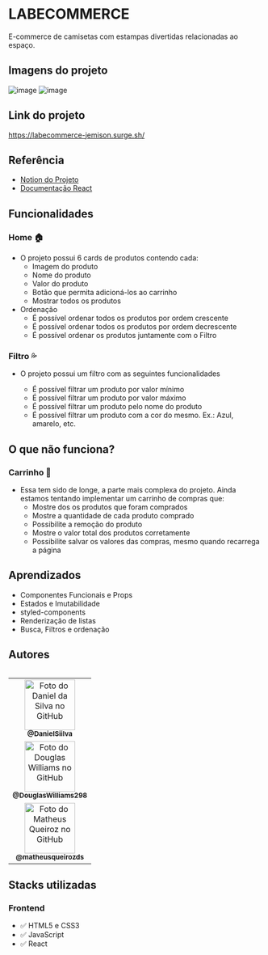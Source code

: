 # LABECOMMERCE

E-commerce de camisetas com estampas divertidas relacionadas ao espaço.

## Imagens do projeto

![image](https://user-images.githubusercontent.com/70871620/180585785-e641d42c-a5d7-4149-bda5-05f5e5be2a4a.png)
![image](https://user-images.githubusercontent.com/70871620/180585803-f82bf6b5-f6bc-4288-b50f-108ca3ae96d7.png)

## Link do projeto

https://labecommerce-jemison.surge.sh/

## Referência

-   [Notion do Projeto](https://labenu.notion.site/Projeto-de-Fixa-o-LabECommerce-6a6fb1fa84c140669afb38a0b0388a1d)
-   [Documentação React](https://pt-br.reactjs.org/)

## Funcionalidades

### Home 🏠

-   O projeto possui 6 cards de produtos contendo cada:
    -   Imagem do produto
    -   Nome do produto
    -   Valor do produto
    -   Botão que permita adicioná-los ao carrinho
    -   Mostrar todos os produtos
-   Ordenação
    -   É possível ordenar todos os produtos por ordem crescente
    -   É possível ordenar todos os produtos por ordem decrescente
    -   É possível ordenar os produtos juntamente com o Filtro

### Filtro 💦

-   O projeto possui um filtro com as seguintes funcionalidades

    -   É possível filtrar um produto por valor mínimo
    -   É possível filtrar um produto por valor máximo
    -   É possível filtrar um produto pelo nome do produto
    -   É possível filtrar um produto com a cor do mesmo. Ex.: Azul, amarelo, etc.

## O que não funciona?

### Carrinho 🛒

-   Essa tem sido de longe, a parte mais complexa do projeto. Ainda estamos tentando implementar um carrinho de compras que:
    -   Mostre dos os produtos que foram comprados
    -   Mostre a quantidade de cada produto comprado
    -   Possibilite a remoção do produto
    -   Mostre o valor total dos produtos corretamente
    -   Possibilite salvar os valores das compras, mesmo quando recarrega a página

## Aprendizados

-   Componentes Funcionais e Props
-   Estados e Imutabilidade
-   styled-components
-   Renderização de listas
-   Busca, Filtros e ordenação

## Autores

<table>
 <table>
  <tr>
    <td align="center">
      <a href="https://github.com/DanielSiilva">
        <img src="https://avatars.githubusercontent.com/u/94769388?v=4" width="100px;" alt="Foto do Daniel da Silva no GitHub"/><br>
        <sub>
          <b>@DanielSiilva</b>
        </sub>
      </a>
    </td>
  </tr>

  <tr>
    <td align="center">
      <a href="https://github.com/DouglasWilliams298">
        <img src="https://avatars.githubusercontent.com/u/97309506?v=4" width="100px;" alt="Foto do Douglas Williams no GitHub"/><br>
        <sub>
          <b>@DouglasWilliams298</b>
        </sub>
      </a>
    </td>
  </tr>

  <tr>
    <td align="center">
      <a href="https://github.com/matheusqueirozds">
        <img src="https://avatars.githubusercontent.com/u/70871620?v=4" width="100px;" alt="Foto do Matheus Queiroz no GitHub"/><br>
        <sub>
          <b>@matheusqueirozds</b>
        </sub>
      </a>
    </td>
  </tr>
</table>
</table>

## Stacks utilizadas

### Frontend

 <ul>
   <li>✅ HTML5 e CSS3</li>
   <li>✅ JavaScript </li>
   <li>✅ React</li>
 </ul>
